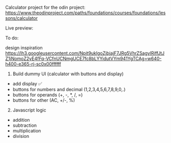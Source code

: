 Calculator project for the odin project: https://www.theodinproject.com/paths/foundations/courses/foundations/lessons/calculator

Live preview:

To do:

design inspiration https://lh3.googleusercontent.com/Npit9uklgoZjbjajF7JRg5VhrZSagylRiffJtJZ1jNomoZ2yE4fFq-VCfnUCNmgUCE7fc8bLYYidutVYm941YgTCAg=w640-h400-e365-rj-sc0x00ffffff

1. Build dummy UI (calculator with buttons and display)

- add display ✅
- buttons for numbers and decimal (1,2,3,4,5,6,7,8,9,0,.)
- buttons for operands (+, -, \*, /, =)
- buttons for other (AC, +/-, %)

2. Javascript logic

- addition
- subtraction
- multiplication
- division
